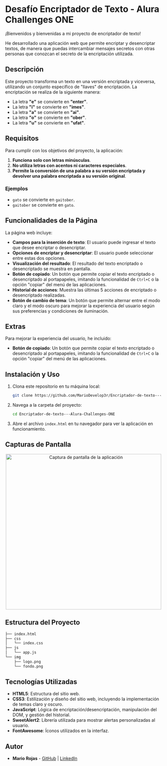
# Desafío Encriptador de Texto - Alura Challenges ONE

¡Bienvenidos y bienvenidas a mi proyecto de encriptador de texto!

He desarrollado una aplicación web que permite encriptar y desencriptar textos, de manera que puedas intercambiar mensajes secretos con otras personas que conozcan el secreto de la encriptación utilizada.

## Descripción

Este proyecto transforma un texto en una versión encriptada y viceversa, utilizando un conjunto específico de "llaves" de encriptación. La encriptación se realiza de la siguiente manera:

- La letra **"e"** se convierte en **"enter"**.
- La letra **"i"** se convierte en **"imes"**.
- La letra **"a"** se convierte en **"ai"**.
- La letra **"o"** se convierte en **"ober"**.
- La letra **"u"** se convierte en **"ufat"**.

## Requisitos

Para cumplir con los objetivos del proyecto, la aplicación:

1. **Funciona solo con letras minúsculas**.
2. **No utiliza letras con acentos ni caracteres especiales**.
3. **Permite la conversión de una palabra a su versión encriptada y devolver una palabra encriptada a su versión original**.

### Ejemplos

- `gato` se convierte en `gaitober`.
- `gaitober` se convierte en `gato`.

## Funcionalidades de la Página

La página web incluye:

- **Campos para la inserción de texto**: El usuario puede ingresar el texto que desee encriptar o desencriptar.
- **Opciones de encriptar y desencriptar**: El usuario puede seleccionar entre estas dos opciones.
- **Visualización del resultado**: El resultado del texto encriptado o desencriptado se muestra en pantalla.
- **Botón de copiado**: Un botón que permite copiar el texto encriptado o desencriptado al portapapeles, imitando la funcionalidad de `Ctrl+C` o la opción "copiar" del menú de las aplicaciones.
- **Historial de acciones**: Muestra las últimas 5 acciones de encriptado o desencriptado realizadas.
- **Botón de cambio de tema**: Un botón que permite alternar entre el modo claro y el modo oscuro para mejorar la experiencia del usuario según sus preferencias y condiciones de iluminación.

## Extras

Para mejorar la experiencia del usuario, he incluido:

- **Botón de copiado**: Un botón que permite copiar el texto encriptado o desencriptado al portapapeles, imitando la funcionalidad de `Ctrl+C` o la opción "copiar" del menú de las aplicaciones.

## Instalación y Uso

1. Clona este repositorio en tu máquina local:
   ```bash
   git clone https://github.com/MarioDevelop3r/Encriptador-de-texto---Alura-Challenges-ONE.git
   ```
2. Navega a la carpeta del proyecto:
   ```bash
   cd Encriptador-de-texto---Alura-Challenges-ONE
   ```
3. Abre el archivo `index.html` en tu navegador para ver la aplicación en funcionamiento.

## Capturas de Pantalla

<p align="center">
  <img src="https://github.com/MarioDevelop3r/Encriptador-de-texto---Alura-Challenges-ONE/assets/135486752/0067d47e-adbe-4ecb-94ba-ebfe99aa56fb" alt="Captura de pantalla de la aplicación" width="500"/>
</p>

## Estructura del Proyecto

```bash
├── index.html
├── css
│   └── index.css
├── js
│   └── app.js
└── img
    ├── logo.png
    └── fondo.png
```

## Tecnologías Utilizadas

- **HTML5**: Estructura del sitio web.
- **CSS3**: Estilización y diseño del sitio web, incluyendo la implementación de temas claro y oscuro.
- **JavaScript**: Lógica de encriptación/desencriptación, manipulación del DOM, y gestión del historial.
- **SweetAlert2**: Librería utilizada para mostrar alertas personalizadas al usuario.
- **FontAwesome**: Íconos utilizados en la interfaz.

## Autor

- **Mario Rojas** - [GitHub](https://github.com/MarioDevelop3r) | [LinkedIn](https://www.linkedin.com/in/mario-rojas-dev/)


